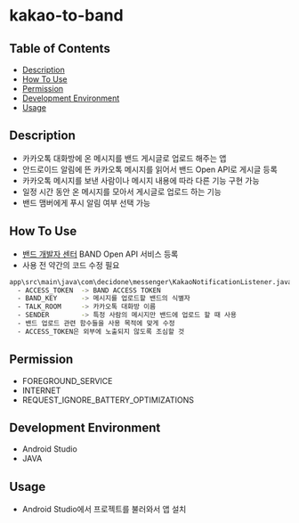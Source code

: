 # kakao-to-band

## Table of Contents

- [Description](#description)
- [How To Use](#how-to-use)
- [Permission](#permission)
- [Development Environment](#development-environment)
- [Usage](#usage)

## Description

- 카카오톡 대화방에 온 메시지를 밴드 게시글로 업로드 해주는 앱
- 안드로이드 알림에 뜬 카카오톡 메시지를 읽어서 밴드 Open API로 게시글 등록
- 카카오톡 메시지를 보낸 사람이나 메시지 내용에 따라 다른 기능 구현 가능
- 일정 시간 동안 온 메시지를 모아서 게시글로 업로드 하는 기능
- 밴드 맴버에게 푸시 알림 여부 선택 가능

## How To Use
- [밴드 개발자 센터](https://developers.band.us/develop/guide/api) BAND Open API 서비스 등록
- 사용 전 약간의 코드 수정 필요
```sh
app\src\main\java\com\decidone\messenger\KakaoNotificationListener.java
  - ACCESS_TOKEN  -> BAND ACCESS TOKEN
  - BAND_KEY      -> 메시지를 업로드할 밴드의 식별자
  - TALK_ROOM     -> 카카오톡 대화방 이름
  - SENDER        -> 특정 사람의 메시지만 밴드에 업로드 할 때 사용
  - 밴드 업로드 관련 함수들을 사용 목적에 맞게 수정
  - ACCESS_TOKEN은 외부에 노출되지 않도록 조심할 것
```

## Permission
- FOREGROUND_SERVICE
- INTERNET
- REQUEST_IGNORE_BATTERY_OPTIMIZATIONS

## Development Environment
- Android Studio
- JAVA

## Usage
- Android Studio에서 프로젝트를 불러와서 앱 설치
